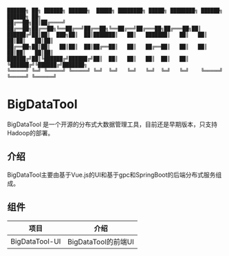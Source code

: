 ```
██████╗ ██╗ ██████╗ ██████╗  █████╗ ████████╗ █████╗ ████████╗ ██████╗  ██████╗ ██╗
██╔══██╗██║██╔════╝ ██╔══██╗██╔══██╗╚══██╔══╝██╔══██╗╚══██╔══╝██╔═══██╗██╔═══██╗██║
██████╔╝██║██║  ███╗██║  ██║███████║   ██║   ███████║   ██║   ██║   ██║██║   ██║██║
██╔══██╗██║██║   ██║██║  ██║██╔══██║   ██║   ██╔══██║   ██║   ██║   ██║██║   ██║██║ 
██████╔╝██║╚██████╔╝██████╔╝██║  ██║   ██║   ██║  ██║   ██║   ╚██████╔╝╚██████╔╝███████╗
╚═════╝ ╚═╝ ╚═════╝ ╚═════╝ ╚═╝  ╚═╝   ╚═╝   ╚═╝  ╚═╝   ╚═╝    ╚═════╝  ╚═════╝ ╚══════╝
```

# **BigDataTool**


BigDataTool 是一个开源的分布式大数据管理工具，目前还是早期版本，只支持Hadoop的部署。



## 介绍


BigDataTool主要由基于Vue.js的UI和基于gpc和SpringBoot的后端分布式服务组成。



## 组件


|      项目      |        介绍         |
| :------------: | :-----------------: |
| BigDataTool-UI | BigDataTool的前端UI |

